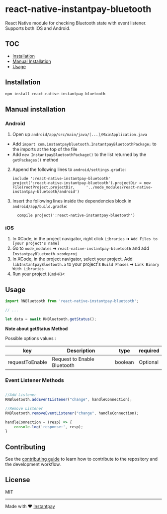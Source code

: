 # react-native-instantpay-bluetooth

React Native module for checking Bluetooth state with event listener. Supports both iOS and Android.

## TOC

- [Installation](#installation)
- [Manual Installation](#manual-installation)
- [Usage](#usage)

## Installation

```sh
npm install react-native-instantpay-bluetooth
```

## Manual installation
### Android
1. Open up `android/app/src/main/java/[...]/MainApplication.java`
  - Add `import com.instantpaybluetooth.InstantpayBluetoothPackage;` to the imports at the top of the file
  - Add `new InstantpayBluetoothPackage()` to the list returned by the `getPackages()` method
2. Append the following lines to `android/settings.gradle`:
  	```
  	include ':react-native-instantpay-bluetooth'
  	project(':react-native-instantpay-bluetooth').projectDir = new File(rootProject.projectDir, 	'../node_modules/react-native-instantpay-bluetooth/android')
  	```
3. Insert the following lines inside the dependencies block in `android/app/build.gradle`:
  	```
      compile project(':react-native-instantpay-bluetooth')
  	```
### iOS
1. In XCode, in the project navigator, right click `Libraries` ➜ `Add Files to [your project's name]`
2. Go to `node_modules` ➜ `react-native-instantpay-bluetooth` and add `InstantpayBluetooth.xcodeproj`
3. In XCode, in the project navigator, select your project. Add `libInstantpayBluetooth.a` to your project's `Build Phases` ➜ `Link Binary With Libraries`
4. Run your project (`Cmd+R`)<

## Usage

```js
import RNBluetooth from 'react-native-instantpay-bluetooth';

// ...

let data = await RNBluetooth.getStatus();
```

**Note about getStatus Method**

Possible options values : 

| key               | Description                                        |  type      | required       |
| ---------------   | -------------------------------------------------- | ---------- | -------------- |
| requestToEnable   | Request to Enable Bluetooth                        | boolean    | Optional       |


### Event Listener Methods

```js

//Add Listener
RNBluetooth.addEventListener("change", handleConnection);

//Remove Listener
RNBluetooth.removeEventListener("change", handleConnection);

handleConnection = (resp) => {
    console.log('response:', resp);
}

```


## Contributing

See the [contributing guide](CONTRIBUTING.md) to learn how to contribute to the repository and the development workflow.

## License

MIT

---

Made with ❤️ [Instantpay](https://www.instantpay.in)
